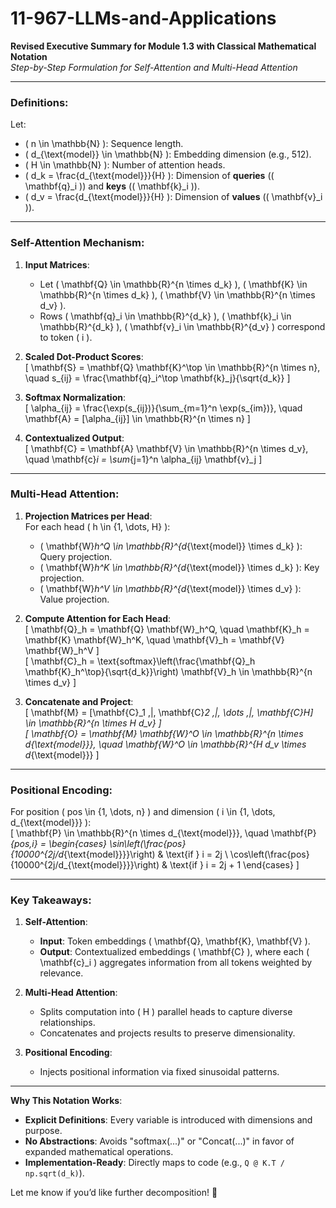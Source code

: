 # 11-967-LLMs-and-Applications
**Revised Executive Summary for Module 1.3 with Classical Mathematical Notation**  
*Step-by-Step Formulation for Self-Attention and Multi-Head Attention*  

---

### **Definitions**:  
Let:  
- \( n \in \mathbb{N} \): Sequence length.  
- \( d_{\text{model}} \in \mathbb{N} \): Embedding dimension (e.g., 512).  
- \( H \in \mathbb{N} \): Number of attention heads.  
- \( d_k = \frac{d_{\text{model}}}{H} \): Dimension of **queries** (\( \mathbf{q}_i \)) and **keys** (\( \mathbf{k}_i \)).  
- \( d_v = \frac{d_{\text{model}}}{H} \): Dimension of **values** (\( \mathbf{v}_i \)).  

---

### **Self-Attention Mechanism**:  
1. **Input Matrices**:  
   - Let \( \mathbf{Q} \in \mathbb{R}^{n \times d_k} \), \( \mathbf{K} \in \mathbb{R}^{n \times d_k} \), \( \mathbf{V} \in \mathbb{R}^{n \times d_v} \).  
   - Rows \( \mathbf{q}_i \in \mathbb{R}^{d_k} \), \( \mathbf{k}_i \in \mathbb{R}^{d_k} \), \( \mathbf{v}_i \in \mathbb{R}^{d_v} \) correspond to token \( i \).  

2. **Scaled Dot-Product Scores**:  
   \[
   \mathbf{S} = \mathbf{Q} \mathbf{K}^\top \in \mathbb{R}^{n \times n}, \quad s_{ij} = \frac{\mathbf{q}_i^\top \mathbf{k}_j}{\sqrt{d_k}}
   \]  

3. **Softmax Normalization**:  
   \[
   \alpha_{ij} = \frac{\exp(s_{ij})}{\sum_{m=1}^n \exp(s_{im})}, \quad \mathbf{A} = [\alpha_{ij}] \in \mathbb{R}^{n \times n}
   \]  

4. **Contextualized Output**:  
   \[
   \mathbf{C} = \mathbf{A} \mathbf{V} \in \mathbb{R}^{n \times d_v}, \quad \mathbf{c}_i = \sum_{j=1}^n \alpha_{ij} \mathbf{v}_j
   \]  

---

### **Multi-Head Attention**:  
1. **Projection Matrices per Head**:  
   For each head \( h \in \{1, \dots, H\} \):  
   - \( \mathbf{W}_h^Q \in \mathbb{R}^{d_{\text{model}} \times d_k} \): Query projection.  
   - \( \mathbf{W}_h^K \in \mathbb{R}^{d_{\text{model}} \times d_k} \): Key projection.  
   - \( \mathbf{W}_h^V \in \mathbb{R}^{d_{\text{model}} \times d_v} \): Value projection.  

2. **Compute Attention for Each Head**:  
   \[
   \mathbf{Q}_h = \mathbf{Q} \mathbf{W}_h^Q, \quad \mathbf{K}_h = \mathbf{K} \mathbf{W}_h^K, \quad \mathbf{V}_h = \mathbf{V} \mathbf{W}_h^V
   \]  
   \[
   \mathbf{C}_h = \text{softmax}\left(\frac{\mathbf{Q}_h \mathbf{K}_h^\top}{\sqrt{d_k}}\right) \mathbf{V}_h \in \mathbb{R}^{n \times d_v}
   \]  

3. **Concatenate and Project**:  
   \[
   \mathbf{M} = [\mathbf{C}_1 \,|\, \mathbf{C}_2 \,|\, \dots \,|\, \mathbf{C}_H] \in \mathbb{R}^{n \times H d_v}
   \]  
   \[
   \mathbf{O} = \mathbf{M} \mathbf{W}^O \in \mathbb{R}^{n \times d_{\text{model}}}, \quad \mathbf{W}^O \in \mathbb{R}^{H d_v \times d_{\text{model}}}
   \]  

---

### **Positional Encoding**:  
For position \( pos \in \{1, \dots, n\} \) and dimension \( i \in \{1, \dots, d_{\text{model}}\} \):  
\[
\mathbf{P} \in \mathbb{R}^{n \times d_{\text{model}}}, \quad \mathbf{P}_{pos,i} = 
\begin{cases} 
\sin\left(\frac{pos}{10000^{2j/d_{\text{model}}}}\right) & \text{if } i = 2j \\
\cos\left(\frac{pos}{10000^{2j/d_{\text{model}}}}\right) & \text{if } i = 2j + 1 
\end{cases}
\]  

---

### **Key Takeaways**:  
1. **Self-Attention**:  
   - **Input**: Token embeddings \( \mathbf{Q}, \mathbf{K}, \mathbf{V} \).  
   - **Output**: Contextualized embeddings \( \mathbf{C} \), where each \( \mathbf{c}_i \) aggregates information from all tokens weighted by relevance.  

2. **Multi-Head Attention**:  
   - Splits computation into \( H \) parallel heads to capture diverse relationships.  
   - Concatenates and projects results to preserve dimensionality.  

3. **Positional Encoding**:  
   - Injects positional information via fixed sinusoidal patterns.  

---

**Why This Notation Works**:  
- **Explicit Definitions**: Every variable is introduced with dimensions and purpose.  
- **No Abstractions**: Avoids "softmax(...)" or "Concat(...)" in favor of expanded mathematical operations.  
- **Implementation-Ready**: Directly maps to code (e.g., `Q @ K.T / np.sqrt(d_k)`).  

Let me know if you’d like further decomposition! 🧮
